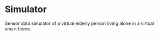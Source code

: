 # Simulator
Sensor data simulator of a virtual elderly person living alone in a virtual smart home.
